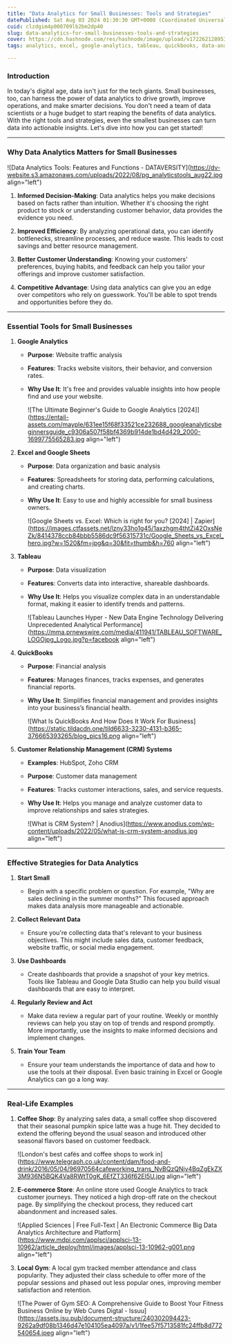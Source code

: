 ```yaml
---
title: "Data Analytics for Small Businesses: Tools and Strategies"
datePublished: Sat Aug 03 2024 01:30:30 GMT+0000 (Coordinated Universal Time)
cuid: clzdgim4p000709lb2bm2dp40
slug: data-analytics-for-small-businesses-tools-and-strategies
cover: https://cdn.hashnode.com/res/hashnode/image/upload/v1722621289538/3642de4a-97ab-4bbd-b0a4-fc95256e0f8a.jpeg
tags: analytics, excel, google-analytics, tableau, quickbooks, data-analytics, sheets

---
```


### **Introduction**

In today's digital age, data isn't just for the tech giants. Small businesses, too, can harness the power of data analytics to drive growth, improve operations, and make smarter decisions. You don't need a team of data scientists or a huge budget to start reaping the benefits of data analytics. With the right tools and strategies, even the smallest businesses can turn data into actionable insights. Let's dive into how you can get started!

---

### **Why Data Analytics Matters for Small Businesses**

![Data Analytics Tools: Features and Functions - DATAVERSITY](https://dv-website.s3.amazonaws.com/uploads/2022/08/pg_analyticstools_aug22.jpg align="left")

1. **Informed Decision-Making**: Data analytics helps you make decisions based on facts rather than intuition. Whether it's choosing the right product to stock or understanding customer behavior, data provides the evidence you need.
    
2. **Improved Efficiency**: By analyzing operational data, you can identify bottlenecks, streamline processes, and reduce waste. This leads to cost savings and better resource management.
    
3. **Better Customer Understanding**: Knowing your customers' preferences, buying habits, and feedback can help you tailor your offerings and improve customer satisfaction.
    
4. **Competitive Advantage**: Using data analytics can give you an edge over competitors who rely on guesswork. You'll be able to spot trends and opportunities before they do.
    

---

### **Essential Tools for Small Businesses**

1. **Google Analytics**
    
    * **Purpose**: Website traffic analysis
        
    * **Features**: Tracks website visitors, their behavior, and conversion rates.
        
    * **Why Use It**: It's free and provides valuable insights into how people find and use your website.
        
        ![The Ultimate Beginner's Guide to Google Analytics [2024]](https://entail-assets.com/mayple/631ee15f68f33521ce232688_googleanalyticsbeginnersguide_c9306a507f58bf4369b914de1bd4d429_2000-1699775565283.jpg align="left")
        
2. **Excel and Google Sheets**
    
    * **Purpose**: Data organization and basic analysis
        
    * **Features**: Spreadsheets for storing data, performing calculations, and creating charts.
        
    * **Why Use It**: Easy to use and highly accessible for small business owners.
        
        ![Google Sheets vs. Excel: Which is right for you? [2024] | Zapier](https://images.ctfassets.net/lzny33ho1g45/1axzhgm4thtZi42OxsNeZk/8414378ccb84bbb5586dc9f56315731c/Google_Sheets_vs_Excel_hero.jpg?w=1520&fm=jpg&q=30&fit=thumb&h=760 align="left")
        
3. **Tableau**
    
    * **Purpose**: Data visualization
        
    * **Features**: Converts data into interactive, shareable dashboards.
        
    * **Why Use It**: Helps you visualize complex data in an understandable format, making it easier to identify trends and patterns.
        
        ![Tableau Launches Hyper - New Data Engine Technology Delivering  Unprecedented Analytical Performance](https://mma.prnewswire.com/media/411941/TABLEAU_SOFTWARE_LOGOjpg_Logo.jpg?p=facebook align="left")
        
4. **QuickBooks**
    
    * **Purpose**: Financial analysis
        
    * **Features**: Manages finances, tracks expenses, and generates financial reports.
        
    * **Why Use It**: Simplifies financial management and provides insights into your business’s financial health.
        
        ![What Is QuickBooks And How Does It Work For Business](https://static.tildacdn.one/tild6633-3230-4131-b365-376665393265/blog_pics16.png align="left")
        
5. **Customer Relationship Management (CRM) Systems**
    
    * **Examples**: HubSpot, Zoho CRM
        
    * **Purpose**: Customer data management
        
    * **Features**: Tracks customer interactions, sales, and service requests.
        
    * **Why Use It**: Helps you manage and analyze customer data to improve relationships and sales strategies.
        
        ![What is CRM System? | Anodius](https://www.anodius.com/wp-content/uploads/2022/05/what-is-crm-system-anodius.jpg align="left")
        

---

### **Effective Strategies for Data Analytics**

1. **Start Small**
    
    * Begin with a specific problem or question. For example, "Why are sales declining in the summer months?" This focused approach makes data analysis more manageable and actionable.
        
2. **Collect Relevant Data**
    
    * Ensure you're collecting data that's relevant to your business objectives. This might include sales data, customer feedback, website traffic, or social media engagement.
        
3. **Use Dashboards**
    
    * Create dashboards that provide a snapshot of your key metrics. Tools like Tableau and Google Data Studio can help you build visual dashboards that are easy to interpret.
        
4. **Regularly Review and Act**
    
    * Make data review a regular part of your routine. Weekly or monthly reviews can help you stay on top of trends and respond promptly. More importantly, use the insights to make informed decisions and implement changes.
        
5. **Train Your Team**
    
    * Ensure your team understands the importance of data and how to use the tools at their disposal. Even basic training in Excel or Google Analytics can go a long way.
        

---

### **Real-Life Examples**

1. **Coffee Shop**: By analyzing sales data, a small coffee shop discovered that their seasonal pumpkin spice latte was a huge hit. They decided to extend the offering beyond the usual season and introduced other seasonal flavors based on customer feedback.
    
    ![London's best cafés and coffee shops to work in](https://www.telegraph.co.uk/content/dam/food-and-drink/2016/05/04/96970564cafeworking_trans_NvBQzQNjv4BqZgEkZX3M936N5BQK4Va8RWtT0gK_6EfZT336f62EI5U.jpg align="left")
    
2. **E-commerce Store**: An online store used Google Analytics to track customer journeys. They noticed a high drop-off rate on the checkout page. By simplifying the checkout process, they reduced cart abandonment and increased sales.
    
    ![Applied Sciences | Free Full-Text | An Electronic Commerce Big Data  Analytics Architecture and Platform](https://www.mdpi.com/applsci/applsci-13-10962/article_deploy/html/images/applsci-13-10962-g001.png align="left")
    
3. **Local Gym**: A local gym tracked member attendance and class popularity. They adjusted their class schedule to offer more of the popular sessions and phased out less popular ones, improving member satisfaction and retention.
    
    ![The Power of Gym SEO: A Comprehensive Guide to Boost Your Fitness Business  Online by Web Cures Digtal - Issuu](https://assets.isu.pub/document-structure/240302094423-9262a9df08b1346d47e104105ea4097a/v1/1fee57f5713581fc24ffb8d772540654.jpeg align="left")